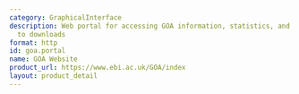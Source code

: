 ```yaml
---
category: GraphicalInterface
description: Web portal for accessing GOA information, statistics, and navigation
  to downloads
format: http
id: goa.portal
name: GOA Website
product_url: https://www.ebi.ac.uk/GOA/index
layout: product_detail
---
```


